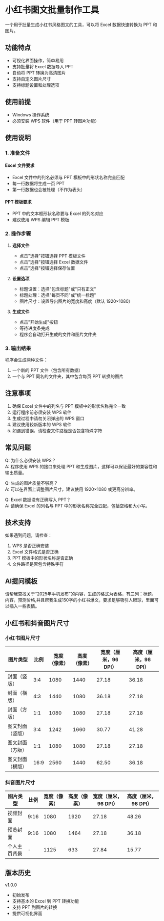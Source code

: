 # 小红书图文批量制作工具

一个用于批量生成小红书风格图文的工具，可以将 Excel 数据快速转换为 PPT 和图片。

## 功能特点

- 可视化界面操作，简单易用
- 支持批量将 Excel 数据导入 PPT
- 自动将 PPT 转换为高清图片
- 支持自定义图片尺寸
- 支持标题设置和处理选项

## 使用前提

- Windows 操作系统
- 必须安装 WPS 软件（用于 PPT 转图片功能）

## 使用说明

### 1. 准备文件

#### Excel 文件要求
- Excel 文件中的列名必须与 PPT 模板中的形状名称完全匹配
- 每一行数据将生成一页 PPT
- 第一行数据也会被处理（不作为表头）

#### PPT 模板要求
- PPT 中的文本框形状名称要与 Excel 的列名对应
- 建议使用 WPS 编辑 PPT 模板

### 2. 操作步骤

1. **选择文件**
   - 点击"选择"按钮选择 PPT 模板文件
   - 点击"选择"按钮选择 Excel 数据文件
   - 点击"选择"按钮选择保存位置

2. **设置选项**
   - 标题设置：选择"包含标题"或"只有正文"
   - 标题处理：选择"每页不同"或"统一标题"
   - 图片尺寸：设置导出图片的宽度和高度（默认 1920×1080）

3. **生成文件**
   - 点击"开始生成"按钮
   - 等待进度条完成
   - 程序会自动打开生成的文件和图片文件夹

### 3. 输出结果

程序会生成两种文件：
1. 一个新的 PPT 文件（包含所有数据）
2. 一个与 PPT 同名的文件夹，其中包含每页 PPT 转换的图片

## 注意事项

1. 确保 Excel 文件中的列名与 PPT 模板中的形状名称完全一致
2. 运行程序前必须安装 WPS 软件
3. 生成过程中请勿关闭弹出的 WPS 窗口
4. 建议使用较新版本的 WPS 软件
5. 如遇到错误，请检查文件路径是否包含特殊字符

## 常见问题

Q: 为什么必须安装 WPS？  
A: 程序使用 WPS 的接口来处理 PPT 和生成图片，这样可以保证最好的兼容性和输出质量。

Q: 生成的图片质量不够高？  
A: 可以在界面上调整图片尺寸，建议使用 1920×1080 或更高分辨率。

Q: Excel 数据没有正确写入 PPT？  
A: 请确保 Excel 的列名与 PPT 中的形状名称完全匹配，包括空格和大小写。

## 技术支持

如果遇到问题，请检查：
1. WPS 是否正确安装
2. Excel 文件格式是否正确
3. PPT 模板中的形状名称是否正确
4. 文件路径是否包含特殊字符

## AI提问模板
请帮我查找关于“2025年手机发布”的内容，生成的格式为表格，有三列：标题，内容，预测价格,并且帮我生成150字的小红书爆文，要求足够吸引人眼球，里面可以插入一些表情。

## 小红书和抖音图片尺寸

### 小红书图片尺寸

| 图片类型         | 比例  | 宽度（像素） | 高度（像素） | 宽度（厘米，96 DPI） | 高度（厘米，96 DPI） |
|------------------|-------|--------------|--------------|----------------------|----------------------|
| 封面（竖版）     | 3:4   | 1080         | 1440         | 27.18                | 36.18                |
| 封面（横版）     | 4:3   | 1440         | 1080         | 36.18                | 27.18                |
| 封面（方版）     | 1:1   | 1080         | 1080         | 27.18                | 27.18                |
| 图文封面（竖版） | 3:4   | 1242         | 1660         | 30.77                | 41.28                |
| 图文封面（方版） | 1:1   | 1080         | 1080         | 27.18                | 27.18                |
| 图文封面（横版） | 16:9  | 2560         | 1440         | 62.50                | 36.18                |

### 抖音图片尺寸

| 图片类型     | 比例  | 宽度（像素） | 高度（像素） | 宽度（厘米，96 DPI） | 高度（厘米，96 DPI） |
|--------------|-------|--------------|--------------|----------------------|----------------------|
| 视频封面     | 9:16  | 1080         | 1920         | 27.18                | 48.26                |
| 预览封面     | 9:16  | 1080         | 1464         | 27.18                | 36.18                |
| 个人主页背景 | -     | 1125         | 633          | 27.84                | 15.77                |

## 版本历史

v1.0.0
- 初始发布
- 支持基本的 Excel 到 PPT 转换功能
- 支持 PPT 到图片的转换
- 提供可视化界面 